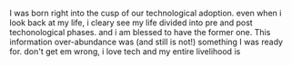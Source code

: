I was born right into the cusp of our technological adoption. even when i look back at my life, i cleary see my life divided into pre and post techonological phases. and i am blessed to have the former one. This information over-abundance was (and still is not!) something I was ready for. don't get em wrong, i love tech and my entire livelihood is 